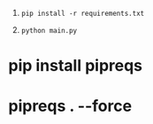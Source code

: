 1. `pip install -r requirements.txt `

2. `python main.py`

# pip install pipreqs
# pipreqs . --force
